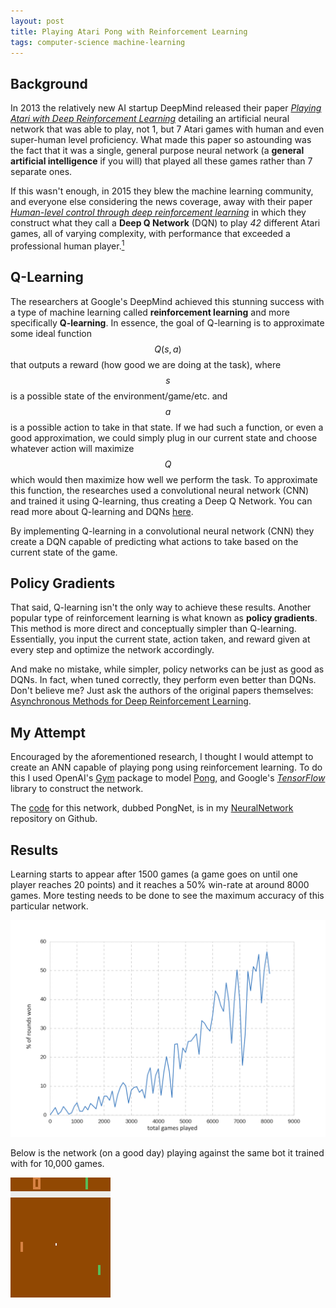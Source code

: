 ```yaml
---
layout: post
title: Playing Atari Pong with Reinforcement Learning
tags: computer-science machine-learning
---
```

## Background
In 2013 the relatively new AI startup DeepMind released their paper [*Playing Atari with Deep Reinforcement Learning*](https://arxiv.org/pdf/1312.5602.pdf) detailing an artificial neural network that was able to play, not 1, but 7 Atari games with human and even super-human level proficiency. What made this paper so astounding was the fact that it was a single, general purpose neural network (a **general artificial intelligence** if you will) that played all these games rather than 7 separate ones.

If this wasn't enough, in 2015 they blew the machine learning community, and everyone else considering the news coverage, away with their paper [*Human-level control through deep reinforcement learning*](https://storage.googleapis.com/deepmind-media/dqn/DQNNaturePaper.pdf) in which they construct what they call a **Deep Q Network** (DQN) to play *42* different Atari games, all of varying complexity, with performance that exceeded a professional human player.[<sup>1</sup>](https://deepmind.com/research/dqn/)

<!--more-->

## Q-Learning
The researchers at Google's DeepMind achieved this stunning success with a type of machine learning called **reinforcement learning** and more specifically **Q-learning**. In essence, the goal of Q-learning is to approximate some ideal function $$Q(s,a)$$ that outputs a reward (how good we are doing at the task), where $$s$$ is a possible state of the environment/game/etc. and $$a$$ is a possible action to take in that state. If we had such a function, or even a good approximation, we could simply plug in our current state and choose whatever action will maximize $$Q$$ which would then maximize how well we perform the task. To approximate this function, the researches used a convolutional neural network (CNN) and trained it using Q-learning, thus creating a Deep Q Network. You can read more about Q-learning and DQNs [here](https://ai.intel.com/demystifying-deep-reinforcement-learning/).

By implementing Q-learning in a convolutional neural network (CNN) they create a DQN capable of predicting what actions to take based on the current state of the game.

## Policy Gradients
That said, Q-learning isn't the only way to achieve these results. Another popular type of reinforcement learning is what known as **policy gradients**. This method is more direct and conceptually simpler than Q-learning. Essentially, you input the current state, action taken, and reward given at every step and optimize the network accordingly.

And make no mistake, while simpler, policy networks can be just as good as DQNs. In fact, when tuned correctly, they perform even better than DQNs. Don't believe me? Just ask the authors of the original papers themselves:
[Asynchronous Methods for Deep Reinforcement Learning](https://arxiv.org/pdf/1602.01783.pdf).

## My Attempt
<!-- Encouraged by the aforementioned research, I thought I would attempt to create an ANN capable of playing pong using reinforcement learning. Using OpenAI's [Gym](https://gym.openai.com) package to model [Pong](https://gym.openai.com/envs/Pong-v0/), and Google's [*TensorFlow*](https://www.tensorflow.org/) library to construct the network, I'll attempt to explain the code, its results, and its accuracy. -->
Encouraged by the aforementioned research, I thought I would attempt to create an ANN capable of playing pong using reinforcement learning. To do this I used OpenAI's [Gym](https://gym.openai.com) package to model [Pong](https://gym.openai.com/envs/Pong-v0/), and Google's [*TensorFlow*](https://www.tensorflow.org/) library to construct the network.

The [code](https://github.com/ozanerhansha/NeuralNetworks/tree/master/src/pongRL) for this network, dubbed PongNet, is in my [NeuralNetwork](https://github.com/ozanerhansha/NeuralNetworks) repository on Github.

## Results
Learning starts to appear after 1500 games (a game goes on until one player reaches 20 points) and it reaches a 50% win-rate at around 8000 games. More testing needs to be done to see the maximum accuracy of this particular network.

![pongdata](/assets/projects/pongdata.png?style=centerme)

Below is the network (on a good day) playing against the same bot it trained with for 10,000 games.

![bc](/assets/projects/pongai.gif?style=centerme)
